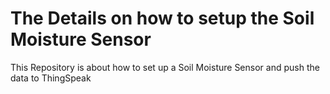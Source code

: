 # The Details on how to setup the Soil Moisture Sensor
This Repository is about how to set up a Soil Moisture Sensor and push the data to ThingSpeak
